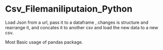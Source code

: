 # Csv_Filemaniliputaion_Python
Load Json from a url, pass it to a dataframe , changes is structure and rearrange it, and concates it to another csv and load the new data to a new csv. 

Most Basic usage of pandas package. 
